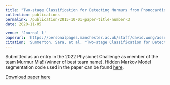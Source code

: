 ```yaml
---
title: "Two-stage Classification for Detecting Murmurs from Phonocardiograms Using Deep and Expert Features"
collection: publications
permalink: /publication/2015-10-01-paper-title-number-3
date: 2020-11-05

venue: 'Journal 1'
paperurl: 'https://personalpages.manchester.ac.uk/staff/david.wong/assets/Papers/2022cinc.pdf'
citation: 'Summerton, Sara, et al. "Two-stage Classification for Detecting Murmurs from Phonocardiograms Using Deep and Expert Features." Computing in Cardiology 2022: 49th Computing in Cardiology Conference. 2022.'
---
```

Submitted as an entry in the 2022 Physionet Challenge as member of the team Murmur Mia! (winner of best team name). 
Hidden Markov Model segmentation code used in the paper can be found [here](https://github.com/EchoStatements/Springer-Segmentation-Python).

[Download paper here](https://personalpages.manchester.ac.uk/staff/david.wong/assets/Papers/2022cinc.pdf)
